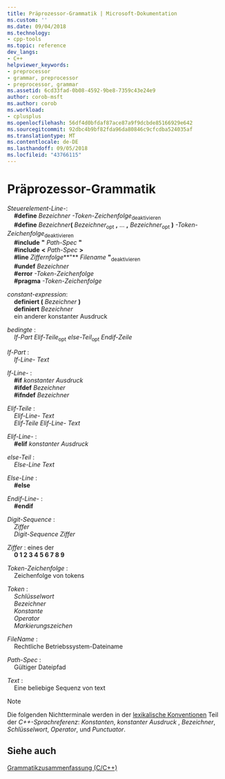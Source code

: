 ```yaml
---
title: Präprozessor-Grammatik | Microsoft-Dokumentation
ms.custom: ''
ms.date: 09/04/2018
ms.technology:
- cpp-tools
ms.topic: reference
dev_langs:
- C++
helpviewer_keywords:
- preprocessor
- grammar, preprocessor
- preprocessor, grammar
ms.assetid: 6cd33fad-0b08-4592-9be8-7359c43e24e9
author: corob-msft
ms.author: corob
ms.workload:
- cplusplus
ms.openlocfilehash: 56df4d0bfdaf87ace87a9f9dcbde85166929e642
ms.sourcegitcommit: 92dbc4b9bf82fda96da80846c9cfcdba524035af
ms.translationtype: MT
ms.contentlocale: de-DE
ms.lasthandoff: 09/05/2018
ms.locfileid: "43766115"
---
```

# <a name="preprocessor-grammar"></a>Präprozessor-Grammatik

*Steuerelement-Line-*:<br/>
&nbsp;&nbsp;&nbsp;&nbsp;**#define** *Bezeichner* *-Token-Zeichenfolge*<sub>deaktivieren</sub><br/>
&nbsp;&nbsp;&nbsp;&nbsp;**#define** <em>Bezeichner</em>**(** *Bezeichner*<sub>opt</sub> **,** ... **,** *Bezeichner*<sub>opt</sub> **)** *-Token-Zeichenfolge*<sub>deaktivieren</sub><br/>
&nbsp;&nbsp;&nbsp;&nbsp;**#include** **"** *Path-Spec* **"**<br/>
&nbsp;&nbsp;&nbsp;&nbsp;**#include** **\<** *Path-Spec* **>**<br/>
&nbsp;&nbsp;&nbsp;&nbsp;**#line** *Ziffernfolge***"** *Filename* **"**<sub>deaktivieren  </sub><br/>
&nbsp;&nbsp;&nbsp;&nbsp;**#undef** *Bezeichner*<br/>
&nbsp;&nbsp;&nbsp;&nbsp;**#error** *-Token-Zeichenfolge*<br/>
&nbsp;&nbsp;&nbsp;&nbsp;**#pragma** *-Token-Zeichenfolge*

*constant-expression*:<br/>
&nbsp;&nbsp;&nbsp;&nbsp;**definiert (** *Bezeichner* **)**<br/>
&nbsp;&nbsp;&nbsp;&nbsp;**definiert** *Bezeichner*<br/>
&nbsp;&nbsp;&nbsp;&nbsp;ein anderer konstanter Ausdruck

*bedingte* :<br/>
&nbsp;&nbsp;&nbsp;&nbsp;*If-Part* *Elif-Teile*<sub>opt</sub> *else-Teil*<sub>opt</sub> *Endif-Zeile*

*If-Part* :<br/>
&nbsp;&nbsp;&nbsp;&nbsp;*If-Line-* *Text*

*If-Line-* :<br/>
&nbsp;&nbsp;&nbsp;&nbsp;**#if** *konstanter Ausdruck*<br/>
&nbsp;&nbsp;&nbsp;&nbsp;**#ifdef** *Bezeichner*<br/>
&nbsp;&nbsp;&nbsp;&nbsp;**#ifndef** *Bezeichner*

*Elif-Teile* :<br/>
&nbsp;&nbsp;&nbsp;&nbsp;*Elif-Line-* *Text*<br/>
&nbsp;&nbsp;&nbsp;&nbsp;*Elif-Teile* *Elif-Line-* *Text*

*Elif-Line-* :<br/>
&nbsp;&nbsp;&nbsp;&nbsp;**#elif** *konstanter Ausdruck*

*else-Teil* :<br/>
&nbsp;&nbsp;&nbsp;&nbsp;*Else-Line* *Text*

*Else-Line* :<br/>
&nbsp;&nbsp;&nbsp;&nbsp;**#else**

*Endif-Line-* :<br/>
&nbsp;&nbsp;&nbsp;&nbsp;**#endif**

*Digit-Sequence* :<br/>
&nbsp;&nbsp;&nbsp;&nbsp;*Ziffer*<br/>
&nbsp;&nbsp;&nbsp;&nbsp;*Digit-Sequence* *Ziffer*

*Ziffer* : eines der<br/>
&nbsp;&nbsp;&nbsp;&nbsp;**0 1 2 3 4 5 6 7 8 9**

*Token-Zeichenfolge* :<br/>
&nbsp;&nbsp;&nbsp;&nbsp;Zeichenfolge von tokens

*Token* :<br/>
&nbsp;&nbsp;&nbsp;&nbsp;*Schlüsselwort*<br/>
&nbsp;&nbsp;&nbsp;&nbsp;*Bezeichner*<br/>
&nbsp;&nbsp;&nbsp;&nbsp;*Konstante*<br/>
&nbsp;&nbsp;&nbsp;&nbsp;*Operator*<br/>
&nbsp;&nbsp;&nbsp;&nbsp;*Markierungszeichen*

*FileName* :<br/>
&nbsp;&nbsp;&nbsp;&nbsp;Rechtliche Betriebssystem-Dateiname

*Path-Spec* :<br/>
&nbsp;&nbsp;&nbsp;&nbsp;Gültiger Dateipfad

*Text* :<br/>
&nbsp;&nbsp;&nbsp;&nbsp;Eine beliebige Sequenz von text

> [!NOTE]
> Die folgenden Nichtterminale werden in der [lexikalische Konventionen](../cpp/lexical-conventions.md) Teil der *C++-Sprachreferenz*: *Konstanten*, *konstanter Ausdruck* , *Bezeichner*, *Schlüsselwort*, *Operator*, und *Punctuator*.

## <a name="see-also"></a>Siehe auch

[Grammatikzusammenfassung (C/C++)](../preprocessor/grammar-summary-c-cpp.md)